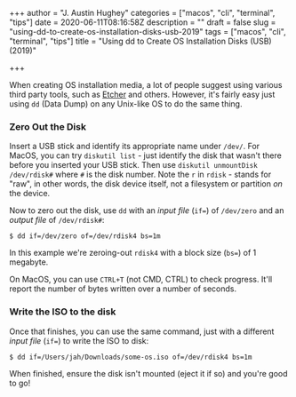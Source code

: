 +++
author = "J. Austin Hughey"
categories = ["macos", "cli", "terminal", "tips"]
date = 2020-06-11T08:16:58Z
description = ""
draft = false
slug = "using-dd-to-create-os-installation-disks-usb-2019"
tags = ["macos", "cli", "terminal", "tips"]
title = "Using dd to Create OS Installation Disks (USB) (2019)"

+++


When creating OS installation media, a lot of people suggest using various third party tools, such as [Etcher](https://www.balena.io/etcher/) and others. However, it's fairly easy just using `dd` (Data Dump) on any Unix-like OS to do the same thing.

### Zero Out the Disk

Insert a USB stick and identify its appropriate name under `/dev/`. For MacOS, you can try `diskutil list` - just identify the disk that wasn't there before you inserted your USB stick. Then use `diskutil unmountDisk /dev/rdisk#` where `#` is the disk number. Note the `r` in `rdisk` - stands for "raw", in other words, the disk device itself, not a filesystem or partition _on_ the device.

Now to zero out the disk, use `dd` with an _input file_ (`if=`) of `/dev/zero` and an _output file_ of `/dev/rdisk#`:

```
$ dd if=/dev/zero of=/dev/rdisk4 bs=1m

```

In this example we're zeroing-out `rdisk4` with a block size (`bs=`) of 1 megabyte.

On MacOS, you can use `CTRL+T` (not CMD, CTRL) to check progress. It'll report the number of bytes written over a number of seconds.

### Write the ISO to the disk

Once that finishes, you can use the same command, just with a different _input file_ (`if=`) to write the ISO to disk:

```
$ dd if=/Users/jah/Downloads/some-os.iso of=/dev/rdisk4 bs=1m

```

When finished, ensure the disk isn't mounted (eject it if so) and you're good to go!

